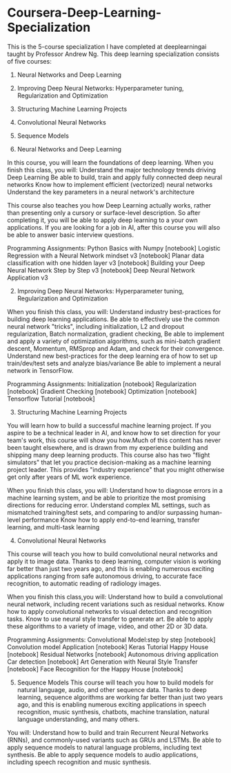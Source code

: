 # Coursera-Deep-Learning-Specialization
This is the 5-course specialization I have completed at deeplearningai taught by Professor Andrew Ng. This deep learning specialization consists of five courses:


1. Neural Networks and Deep Learning  
2. Improving Deep Neural Networks: Hyperparameter tuning, Regularization and Optimization
3. Structuring Machine Learning Projects
4. Convolutional Neural Networks
5. Sequence Models


1. Neural Networks and Deep Learning

In this course, you will learn the foundations of deep learning. When you finish this class, you will:
Understand the major technology trends driving Deep Learning
Be able to build, train and apply fully connected deep neural networks
Know how to implement efficient (vectorized) neural networks
Understand the key parameters in a neural network's architecture

This course also teaches you how Deep Learning actually works, rather than presenting only a cursory or surface-level description. So after completing it, you will be able to apply deep learning to a your own applications. If you are looking for a job in AI, after this course you will also be able to answer basic interview questions.

Programming Assignments:
Python Basics with Numpy [notebook]
Logistic Regression with a Neural Network mindset v3 [notebook]
Planar data classification with one hidden layer v3 [notebook]
Building your Deep Neural Network Step by Step v3 [notebook]
Deep Neural Network Application v3


2. Improving Deep Neural Networks: Hyperparameter tuning, Regularization and Optimization

When you finish this class, you will:
Understand industry best-practices for building deep learning applications.
Be able to effectively use the common neural network "tricks", including initialization, L2 and dropout regularization, Batch normalization, gradient checking,
Be able to implement and apply a variety of optimization algorithms, such as mini-batch gradient descent, Momentum, RMSprop and Adam, and check for their convergence.
Understand new best-practices for the deep learning era of how to set up train/dev/test sets and analyze bias/variance
Be able to implement a neural network in TensorFlow.

Programming Assignments:
Initialization [notebook]
Regularization [notebook]
Gradient Checking [notebook]
Optimization [notebook]
Tensorflow Tutorial [notebook]


3. Structuring Machine Learning Projects

You will learn how to build a successful machine learning project. If you aspire to be a technical leader in AI, and know how to set direction for your team's work, this course will show you how.Much of this content has never been taught elsewhere, and is drawn from my experience building and shipping many deep learning products. This course also has two "flight simulators" that let you practice decision-making as a machine learning project leader. This provides "industry experience" that you might otherwise get only after years of ML work experience.

When you finish this class, you will:
Understand how to diagnose errors in a machine learning system, and be able to prioritize the most promising directions for reducing error.
Understand complex ML settings, such as mismatched training/test sets, and comparing to and/or surpassing human-level performance
Know how to apply end-to-end learning, transfer learning, and multi-task learning


4. Convolutional Neural Networks

This course will teach you how to build convolutional neural networks and apply it to image data. Thanks to deep learning, computer vision is working far better than just two years ago, and this is enabling numerous exciting applications ranging from safe autonomous driving, to accurate face recognition, to automatic reading of radiology images.

When you finish this class,you will:
Understand how to build a convolutional neural network, including recent variations such as residual networks.
Know how to apply convolutional networks to visual detection and recognition tasks.
Know to use neural style transfer to generate art.
Be able to apply these algorithms to a variety of image, video, and other 2D or 3D data.

Programming Assignments:
Convolutional Model:step by step [notebook]
Convolution model Application [notebook]
Keras Tutorial Happy House [notebook]
Residual Networks [notebook]
Autonomous driving application Car detection [notebook]
Art Generation with Neural Style Transfer [notebook]
Face Recognition for the Happy House [notebook]

5. Sequence Models
This course will teach you how to build models for natural language, audio, and other sequence data. Thanks to deep learning, sequence algorithms are working far better than just two years ago, and this is enabling numerous exciting applications in speech recognition, music synthesis, chatbots, machine translation, natural language understanding, and many others. 

You will:
Understand how to build and train Recurrent Neural Networks (RNNs), and commonly-used variants such as GRUs and LSTMs.
Be able to apply sequence models to natural language problems, including text synthesis. 
Be able to apply sequence models to audio applications, including speech recognition and music synthesis.
